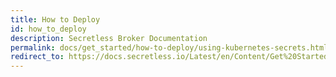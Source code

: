 ```yaml
---
title: How to Deploy
id: how_to_deploy
description: Secretless Broker Documentation
permalink: docs/get_started/how-to-deploy/using-kubernetes-secrets.html
redirect_to: https://docs.secretless.io/Latest/en/Content/Get%20Started/using-kubernetes-secrets.htm
---
```

